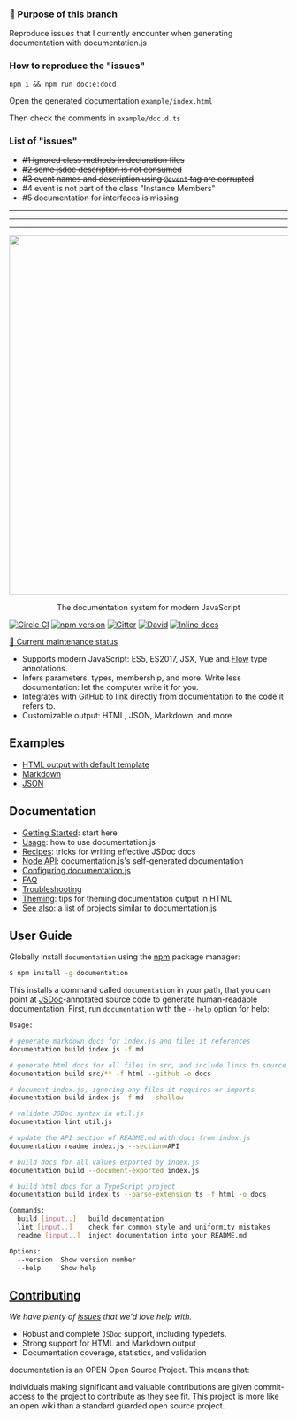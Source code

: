 ### 🎯 Purpose of this branch

Reproduce issues that I currently encounter when generating documentation with documentation.js

### How to reproduce the "issues"

`npm i && npm run doc:e:docd`

Open the generated documentation `example/index.html`

Then check the comments in `example/doc.d.ts`

### List of "issues"

- ~~#1 ignored class methods in declaration files~~
- ~~#2 some jsdoc description is not consumed~~
- ~~#3 event names and description using `@event` tag are corrupted~~
- #4 event is not part of the class "Instance Members"
- ~~#5 documentation for interfaces is missing~~

---

---

---

<p align="center">
  <img src="./.github/documentation-js-logo.png" width="650" />
</p>

<p align="center">
  The documentation system for modern JavaScript
</p>

[![Circle CI](https://circleci.com/gh/documentationjs/documentation/tree/master.svg?style=shield)](https://circleci.com/gh/documentationjs/documentation/tree/master)
[![npm version](https://badge.fury.io/js/documentation.svg)](http://badge.fury.io/js/documentation)
[![Gitter](https://badges.gitter.im/Join%20Chat.svg)](https://gitter.im/documentationjs/documentation?utm_source=badge&utm_medium=badge&utm_campaign=pr-badge)
[![David](https://david-dm.org/documentationjs/documentation.svg)](https://david-dm.org/documentationjs/documentation)
[![Inline docs](http://inch-ci.org/github/documentationjs/documentation.svg?branch=master&style=flat-square)](http://inch-ci.org/github/documentationjs/documentation)

[:date: Current maintenance status](https://github.com/documentationjs/documentation/wiki/Current-maintenance-status)

- Supports modern JavaScript: ES5, ES2017, JSX, Vue and [Flow](https://flow.org/) type annotations.
- Infers parameters, types, membership, and more. Write less documentation: let the computer write it for you.
- Integrates with GitHub to link directly from documentation to the code it refers to.
- Customizable output: HTML, JSON, Markdown, and more

## Examples

- [HTML output with default template](https://documentation.js.org/html-example/)
- [Markdown](https://github.com/documentationjs/documentation/blob/master/docs/NODE_API.md)
- [JSON](https://documentation.js.org/html-example/index.json)

## Documentation

- [Getting Started](docs/GETTING_STARTED.md): start here
- [Usage](docs/USAGE.md): how to use documentation.js
- [Recipes](docs/RECIPES.md): tricks for writing effective JSDoc docs
- [Node API](docs/NODE_API.md): documentation.js's self-generated documentation
- [Configuring documentation.js](docs/CONFIG.md)
- [FAQ](docs/FAQ.md)
- [Troubleshooting](docs/TROUBLESHOOTING.md)
- [Theming](docs/THEMING.md): tips for theming documentation output in HTML
- [See also](https://github.com/documentationjs/documentation/wiki/See-also): a list of projects similar to documentation.js

## User Guide

Globally install `documentation` using the [npm](https://www.npmjs.com/) package manager:

```sh
$ npm install -g documentation
```

This installs a command called `documentation` in your path, that you can
point at [JSDoc](http://usejsdoc.org/)-annotated source code to generate
human-readable documentation. First, run `documentation` with the `--help`
option for help:

```sh
Usage:

# generate markdown docs for index.js and files it references
documentation build index.js -f md

# generate html docs for all files in src, and include links to source files in github
documentation build src/** -f html --github -o docs

# document index.js, ignoring any files it requires or imports
documentation build index.js -f md --shallow

# validate JSDoc syntax in util.js
documentation lint util.js

# update the API section of README.md with docs from index.js
documentation readme index.js --section=API

# build docs for all values exported by index.js
documentation build --document-exported index.js

# build html docs for a TypeScript project
documentation build index.ts --parse-extension ts -f html -o docs

Commands:
  build [input..]   build documentation
  lint [input..]    check for common style and uniformity mistakes
  readme [input..]  inject documentation into your README.md

Options:
  --version  Show version number                                       [boolean]
  --help     Show help                                                 [boolean]
```

## [Contributing](CONTRIBUTING.md)

_We have plenty of
[issues](https://github.com/documentationjs/documentation/issues) that we'd
love help with._

- Robust and complete `JSDoc` support, including typedefs.
- Strong support for HTML and Markdown output
- Documentation coverage, statistics, and validation

documentation is an OPEN Open Source Project. This means that:

Individuals making significant and valuable contributions are given
commit-access to the project to contribute as they see fit. This
project is more like an open wiki than a standard guarded open source project.
